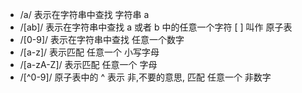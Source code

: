 * /a/              表示在字符串中查找 字符串  a
* /\[ab\]/          表示在字符串中查找 a  或者   b  中的任意一个字符  \[   \]  叫作 原子表
* /\[0-9\]/        表示在字符串中查找 任意一个数字
* /\[a-z\]/        表示匹配  任意一个  小写字母
* /\[a-zA-Z\]/   表示匹配 任意一个  字母
* /\[^0-9\]/       原子表中的 ^ 表示 非,不要的意思, 匹配 任意一个 非数字



